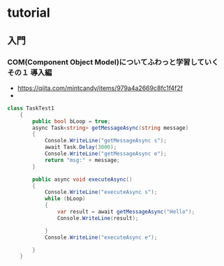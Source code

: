 # tutorial
## 入門
### COM(Component Object Model)についてふわっと学習していく その１ 導入編
- https://qiita.com/mintcandy/items/979a4a2669c8fc1f4f2f
- 
```C#
class TaskTest1
    {
        public bool bLoop = true;
        async Task<string> getMessageAsync(string message)
        {
            Console.WriteLine("getMessageAsync s");
            await Task.Delay(3000);
            Console.WriteLine("getMessageAsync e");
            return "msg:" + message;
        }

        public async void executeAsync()
        {
            Console.WriteLine("executeAsync s");
            while (bLoop)
            {
                var result = await getMessageAsync("Hello");
                Console.WriteLine(result);

            }
            Console.WriteLine("executeAsync e");

        }
    }
```
